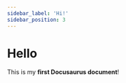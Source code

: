 ```yaml
---
sidebar_label: 'Hi!'
sidebar_position: 3
---
```


# Hello

This is my **first Docusaurus document**!
